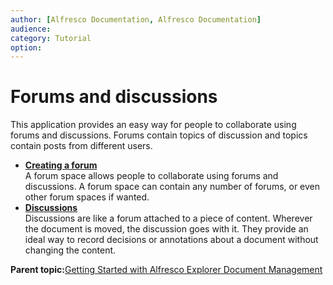 ```yaml
---
author: [Alfresco Documentation, Alfresco Documentation]
audience: 
category: Tutorial
option: 
---
```


# Forums and discussions

This application provides an easy way for people to collaborate using forums and discussions. Forums contain topics of discussion and topics contain posts from different users.

-   **[Creating a forum](../tasks/tgs-create-forum.md)**  
A forum space allows people to collaborate using forums and discussions. A forum space can contain any number of forums, or even other forum spaces if wanted.
-   **[Discussions](../tasks/tgs-discussions.md)**  
Discussions are like a forum attached to a piece of content. Wherever the document is moved, the discussion goes with it. They provide an ideal way to record decisions or annotations about a document without changing the content.

**Parent topic:**[Getting Started with Alfresco Explorer Document Management](../concepts/cgs-intro.md)

